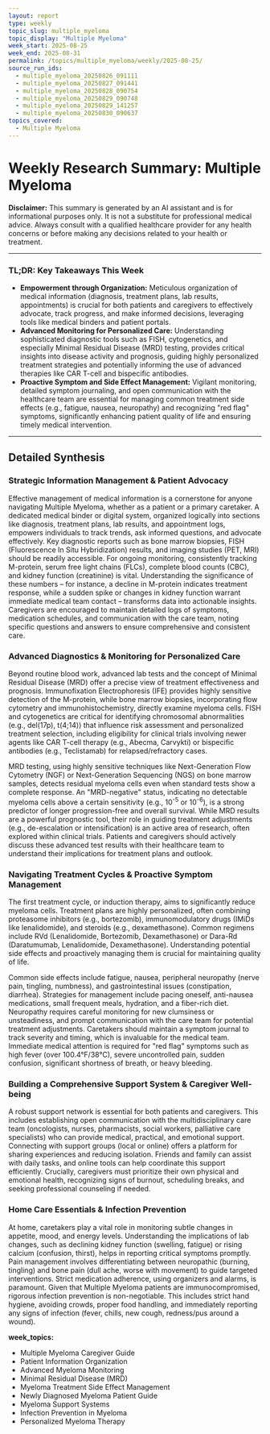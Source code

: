 ```yaml
---
layout: report
type: weekly
topic_slug: multiple_myeloma
topic_display: "Multiple Myeloma"
week_start: 2025-08-25
week_end: 2025-08-31
permalink: /topics/multiple_myeloma/weekly/2025-08-25/
source_run_ids:
  - multiple_myeloma_20250826_091111
  - multiple_myeloma_20250827_091441
  - multiple_myeloma_20250828_090754
  - multiple_myeloma_20250829_090748
  - multiple_myeloma_20250829_141257
  - multiple_myeloma_20250830_090637
topics_covered:
  - Multiple Myeloma
---
```


# Weekly Research Summary: Multiple Myeloma

**Disclaimer:** This summary is generated by an AI assistant and is for informational purposes only. It is not a substitute for professional medical advice. Always consult with a qualified healthcare provider for any health concerns or before making any decisions related to your health or treatment.

---

### **TL;DR: Key Takeaways This Week**

-   **Empowerment through Organization:** Meticulous organization of medical information (diagnosis, treatment plans, lab results, appointments) is crucial for both patients and caregivers to effectively advocate, track progress, and make informed decisions, leveraging tools like medical binders and patient portals.
-   **Advanced Monitoring for Personalized Care:** Understanding sophisticated diagnostic tools such as FISH, cytogenetics, and especially Minimal Residual Disease (MRD) testing, provides critical insights into disease activity and prognosis, guiding highly personalized treatment strategies and potentially informing the use of advanced therapies like CAR T-cell and bispecific antibodies.
-   **Proactive Symptom and Side Effect Management:** Vigilant monitoring, detailed symptom journaling, and open communication with the healthcare team are essential for managing common treatment side effects (e.g., fatigue, nausea, neuropathy) and recognizing "red flag" symptoms, significantly enhancing patient quality of life and ensuring timely medical intervention.

---

## Detailed Synthesis

### Strategic Information Management & Patient Advocacy

Effective management of medical information is a cornerstone for anyone navigating Multiple Myeloma, whether as a patient or a primary caretaker. A dedicated medical binder or digital system, organized logically into sections like diagnosis, treatment plans, lab results, and appointment logs, empowers individuals to track trends, ask informed questions, and advocate effectively. Key diagnostic reports such as bone marrow biopsies, FISH (Fluorescence In Situ Hybridization) results, and imaging studies (PET, MRI) should be readily accessible. For ongoing monitoring, consistently tracking M-protein, serum free light chains (FLCs), complete blood counts (CBC), and kidney function (creatinine) is vital. Understanding the significance of these numbers – for instance, a decline in M-protein indicates treatment response, while a sudden spike or changes in kidney function warrant immediate medical team contact – transforms data into actionable insights. Caregivers are encouraged to maintain detailed logs of symptoms, medication schedules, and communication with the care team, noting specific questions and answers to ensure comprehensive and consistent care.

### Advanced Diagnostics & Monitoring for Personalized Care

Beyond routine blood work, advanced lab tests and the concept of Minimal Residual Disease (MRD) offer a precise view of treatment effectiveness and prognosis. Immunofixation Electrophoresis (IFE) provides highly sensitive detection of the M-protein, while bone marrow biopsies, incorporating flow cytometry and immunohistochemistry, directly examine myeloma cells. FISH and cytogenetics are critical for identifying chromosomal abnormalities (e.g., del(17p), t(4;14)) that influence risk assessment and personalized treatment selection, including eligibility for clinical trials involving newer agents like CAR T-cell therapy (e.g., Abecma, Carvykti) or bispecific antibodies (e.g., Teclistamab) for relapsed/refractory cases.

MRD testing, using highly sensitive techniques like Next-Generation Flow Cytometry (NGF) or Next-Generation Sequencing (NGS) on bone marrow samples, detects residual myeloma cells even when standard tests show a complete response. An "MRD-negative" status, indicating no detectable myeloma cells above a certain sensitivity (e.g., 10<sup>-5</sup> or 10<sup>-6</sup>), is a strong predictor of longer progression-free and overall survival. While MRD results are a powerful prognostic tool, their role in guiding treatment adjustments (e.g., de-escalation or intensification) is an active area of research, often explored within clinical trials. Patients and caregivers should actively discuss these advanced test results with their healthcare team to understand their implications for treatment plans and outlook.

### Navigating Treatment Cycles & Proactive Symptom Management

The first treatment cycle, or induction therapy, aims to significantly reduce myeloma cells. Treatment plans are highly personalized, often combining proteasome inhibitors (e.g., bortezomib), immunomodulatory drugs (IMiDs like lenalidomide), and steroids (e.g., dexamethasone). Common regimens include RVd (Lenalidomide, Bortezomib, Dexamethasone) or Dara-Rd (Daratumumab, Lenalidomide, Dexamethasone). Understanding potential side effects and proactively managing them is crucial for maintaining quality of life.

Common side effects include fatigue, nausea, peripheral neuropathy (nerve pain, tingling, numbness), and gastrointestinal issues (constipation, diarrhea). Strategies for management include pacing oneself, anti-nausea medications, small frequent meals, hydration, and a fiber-rich diet. Neuropathy requires careful monitoring for new clumsiness or unsteadiness, and prompt communication with the care team for potential treatment adjustments. Caretakers should maintain a symptom journal to track severity and timing, which is invaluable for the medical team. Immediate medical attention is required for "red flag" symptoms such as high fever (over 100.4°F/38°C), severe uncontrolled pain, sudden confusion, significant shortness of breath, or heavy bleeding.

### Building a Comprehensive Support System & Caregiver Well-being

A robust support network is essential for both patients and caregivers. This includes establishing open communication with the multidisciplinary care team (oncologists, nurses, pharmacists, social workers, palliative care specialists) who can provide medical, practical, and emotional support. Connecting with support groups (local or online) offers a platform for sharing experiences and reducing isolation. Friends and family can assist with daily tasks, and online tools can help coordinate this support efficiently. Crucially, caregivers must prioritize their own physical and emotional health, recognizing signs of burnout, scheduling breaks, and seeking professional counseling if needed.

### Home Care Essentials & Infection Prevention

At home, caretakers play a vital role in monitoring subtle changes in appetite, mood, and energy levels. Understanding the implications of lab changes, such as declining kidney function (swelling, fatigue) or rising calcium (confusion, thirst), helps in reporting critical symptoms promptly. Pain management involves differentiating between neuropathic (burning, tingling) and bone pain (dull ache, worse with movement) to guide targeted interventions. Strict medication adherence, using organizers and alarms, is paramount. Given that Multiple Myeloma patients are immunocompromised, rigorous infection prevention is non-negotiable. This includes strict hand hygiene, avoiding crowds, proper food handling, and immediately reporting any signs of infection (fever, chills, new cough, redness/pus around a wound).

**week_topics:**
- Multiple Myeloma Caregiver Guide
- Patient Information Organization
- Advanced Myeloma Monitoring
- Minimal Residual Disease (MRD)
- Myeloma Treatment Side Effect Management
- Newly Diagnosed Myeloma Patient Guide
- Myeloma Support Systems
- Infection Prevention in Myeloma
- Personalized Myeloma Therapy
